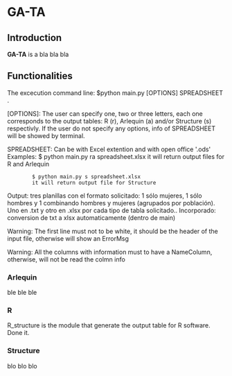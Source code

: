 # GA-TA 

## Introduction
**GA-TA** is a bla bla bla

## Functionalities

The excecution command line: $python main.py [OPTIONS] SPREADSHEET . 

[OPTIONS]: The user can specify one, two or three letters, each one corresponds to the output tables: R (r), Arlequin (a) and/or Structure (s) respectivly. If the user do not specify any options, info of SPREADSHEET will be showed by terminal. 

SPREADSHEET: Can be with Excel extention and with open office '.ods'
Examples:	$ python main.py ra spreadsheet.xlsx
			it will return output files for R and Arlequin

			$ python main.py s spreadsheet.xlsx
			it will return output file for Structure
			
Output: tres planillas con el formato solicitado: 1 sólo mujeres, 1 sólo hombres y 1 combinando hombres y mujeres (agrupados por población). Uno en .txt y otro en .xlsx por cada tipo de tabla solicitado..
Incorporado: conversion de txt a xlsx automaticamente (dentro de main)

Warning: The first line must not to be white, it should be the header of the input file, otherwise will show an ErrorMsg

Warning: All the columns with information must to have a NameColumn, otherwise, will not be read the colmn info

### Arlequin
ble ble ble

### R

R_structure is the module that generate the output table for R software. Done it.

### Structure
blo blo blo
